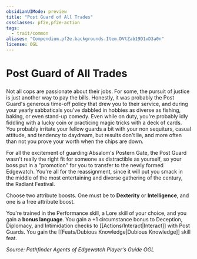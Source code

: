 ```yaml
---
obsidianUIMode: preview
title: "Post Guard of All Trades"
cssclasses: pf2e,pf2e-action
tags:
  - trait/common
aliases: "Compendium.pf2e.backgrounds.Item.DVtZab19D1vD3a0n"
license: OGL
---
```

# Post Guard of All Trades

### 






Not all cops are passionate about their jobs. For some, the pursuit of justice is just another way to pay the bills. Honestly, it was probably the Post Guard's generous time-off policy that drew you to their service, and during your yearly sabbaticals you've dabbled in hobbies as diverse as fishing, baking, or even stand-up comedy. Even while on duty, you're probably idly fiddling with a lucky coin or practicing magic tricks with a deck of cards. You probably irritate your fellow guards a bit with your non sequiturs, casual attitude, and tendency to daydream, but results don't lie, and more often than not you prove your worth when the chips are down.

For all the excitement of guarding Absalom's Postern Gate, the Post Guard wasn't really the right fit for someone as distractible as yourself, so your boss put in a "promotion" for you to transfer to the newly formed Edgewatch. You're all for the reassignment, since it will put you smack in the middle of the most entertaining and diverse gathering of the century, the Radiant Festival.

Choose two attribute boosts. One must be to **Dexterity** or **Intelligence**, and one is a free attribute boost.

You're trained in the Performance skill, a Lore skill of your choice, and you gain a **bonus language**. You gain a +1 circumstance bonus to Deception, Diplomacy, and Intimidation checks to [[Actions/Interact|Interact]] with Post Guards. You gain the [[Feats/Dubious Knowledge|Dubious Knowledge]] skill feat.

*Source: Pathfinder Agents of Edgewatch Player's Guide*
*OGL*